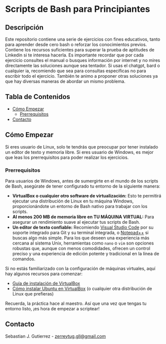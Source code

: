 # Scripts de Bash para Principiantes

## Descripción
Este repositorio contiene una serie de ejercicios con fines educativos, tanto para aprender desde cero bash o reforzar los conocimientos previos. Contiene los recursos suficientes para superar la prueba de aptitudes de Linkedin si te interesa hacerla.
Es importante recordar que por cada ejercicio consultes el manual o busques información por internet y no mires directamente las soluciones aunque sea tentador. Si usas el chatgpt, bard o cualquier ia, recomiendo que sea para consultas específicas no para escribir todo el ejercicio. También te animo a proponer otras soluciones ya que hay diversas maneras de abordar un mismo problema.

## Tabla de Contenidos
- [Cómo Empezar](#cómo-empezar)
  - [Prerrequisitos](#prerrequisitos)
- [Contacto](#contacto)

## Cómo Empezar
Si eres usuario de Linux, solo te tendrás que preocupar por tener instalado un editor de texto y memoria libre.
Si eres usuario de Windows, es mejor que leas los prerrequisitos para poder realizar los ejercicios.

### Prerrequisitos
Para usuarios de Windows, antes de sumergirte en el mundo de los scripts de Bash, asegúrate de tener configurado tu entorno de la siguiente manera:

- **VirtualBox o cualquier otro software de virtualización:** Esto te permitirá ejecutar una distribución de Linux en tu máquina Windows, proporcionándote un entorno de Bash nativo para trabajar con los scripts.
- **Al menos 200 MB de memoria libre en TU MÁQUINA VIRTUAL:** Para asegurar un rendimiento suave al ejecutar tus scripts de Bash.
- **Un editor de texto confiable:** Recomiendo [Visual Studio Code](https://code.visualstudio.com/) por su soporte integrado para Git y su terminal integrada, o [Notepad++](https://notepad-plus-plus.org/) si buscas algo más simple. Para los que deseen una experiencia más cercana al sistema Unix, herramientas como `nano` o `vim` son opciones robustas que, aunque con menos comodidades, ofrecen un control preciso y una experiencia de edición potente y tradicional en la línea de comandos.

Si no estás familiarizado con la configuración de máquinas virtuales, aquí hay algunos recursos para comenzar:
- [Guía de instalación de VirtualBox](https://es.wikihow.com/instalar-VirtualBox)
- [Cómo instalar Ubuntu en VirtualBox](https://osl.ugr.es/2020/09/29/como-instalar-ubuntu-en-virtual-box/) (o cualquier otra distribución de Linux que prefieras)

Recuerda, la práctica hace al maestro. Así que una vez que tengas tu entorno listo, ¡es hora de empezar a scriptear!

## Contacto
Sebastian J. Gutierrez - zerreytug.gll@gmail.com
